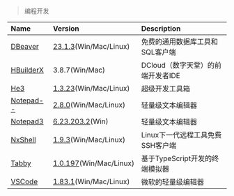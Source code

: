 > 编程开发

| Name        | Version                                | Description                       |
| :---------- | :------------------------------------- | :-------------------------------- |
| [DBeaver]   | [23.1.3][DBeaver-Down](Win/Mac/Linux)  | 免费的通用数据库工具和SQL客户端   |
| [HBuilderX] | 3.8.7(Win/Mac)                         | DCloud（数字天堂）的前端开发者IDE |
| [He3]       | [1.3.23][He3-Down](Win/Mac/Linux)      | 超级开发工具箱                    |
| [Notepad--] | [2.8.0][Notepad---Down](Win/Mac/Linux) | 轻量级文本编辑器                  |
| [Notepad3]  | [6.23.203.2][Notepad3-Down](Win)       | 轻量级文本编辑器                  |
| [NxShell]   | [1.9.3][NxShell-Down](Win/Mac/Linux)   | Linux下一代远程工具免费SSH客户端  |
| [Tabby]     | [1.0.197][Tabby-Down](Win/Mac/Linux)   | 基于TypeScript开发的终端模拟器    |
| [VSCode]    | [1.83.1][VSCode-Down](Win/Mac/Linux)   | 微软的轻量级编辑器                |

[DBeaver]: https://dbeaver.io/ '跳转主页'
[DBeaver-Down]: https://github.com/dbeaver/dbeaver/releases '跳转下载页'
[HBuilderX]: https://dcloud.io/hbuilderx.html '跳转主页'
[He3]: https://he3.app/ '跳转主页'
[He3-Down]: https://he3.app/ '跳转下载页'
[Notepad--]: http://www.itdp.cn/notepad.html '跳转主页'
[Notepad---Down]: https://gitee.com/cxasm/notepad--/releases '跳转下载页'
[Notepad3]: https://www.rizonesoft.com/ '跳转主页'
[Notepad3-Down]: https://www.rizonesoft.com/downloads/notepad3/ '跳转下载页'
[NxShell]: https://nxshell.github.io/ '跳转主页'
[NxShell-Down]: https://github.com/nxshell/nxshell '跳转下载页'
[Tabby]: https://tabby.sh '跳转主页'
[Tabby-Down]: https://github.com/Eugeny/tabby/releases '跳转下载页'
[VSCode]: https://code.visualstudio.com/ '跳转主页'
[VSCode-Down]: https://code.visualstudio.com/Download '跳转下载页'
